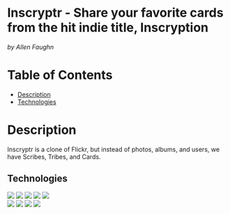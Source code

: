 # Inscryptr - Share your favorite cards from the hit indie title, Inscryption
*by Allen Faughn*
# Table of Contents
- [Description](https://github.com/aFaughn/Inscryptr/#Description)
- [Technologies](https://github.com/aFaughn/Inscryptr/#Technologies)
# Description 
 Inscryptr is a clone of Flickr, but instead of photos, albums, and users, we have Scribes, Tribes, and Cards.


## Technologies
![](https://img.shields.io/badge/-HTML-5555ff?style=flat-square&logo=html5&logoColor=FFFFFF)
![](https://img.shields.io/badge/-CSS-5555ff?style=flat-square&logo=css3&logoColor=FFFFFF)
![](https://img.shields.io/badge/-JS-5555ff?style=flat-square&logo=javascript&logoColor=FFFFFF)
![](https://img.shields.io/badge/-React-5555ff?style=flat-square&logo=react&logoColor=FFFFFF)
![](https://img.shields.io/badge/-VScode-5555ff?style=flat-square&logo=visual-studio-code&logoColor=FFFFFF)  
![](https://img.shields.io/badge/-Express-5555ff?style=flat-square&logo=express&logoColor=ffffff) 
![](https://img.shields.io/badge/-Redux-5555ff?style=flat-square&logo=redux&logoColor=ffffff) 
![](https://img.shields.io/badge/-Postgres-5555ff?style=flat-square&logo=sequelize&logoColor=ffffff) 
![](https://img.shields.io/badge/-GitHub-5555ff?style=flat-square&logo=github&logoColor=ffffff) 
